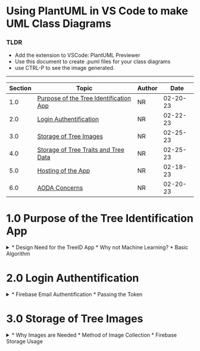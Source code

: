 # Using PlantUML in VS Code to make UML Class Diagrams
### TLDR 
- Add the extension to VSCode: PlantUML Previewer
- Use this document to create .puml files for your class diagrams
- use CTRL-P to see the image generated.
---
Section| Topic | Author | Date
|---|---|---|---
1.0|[Purpose of the Tree Identification App](#1.0-purpose-of-the-tree-identification-app)|NR|02-20-23
2.0|[Login Authentification](#2.0-login-authentification)| NR| 02-22-23
3.0|[Storage of Tree Images](#3.0-storage-of-tree-images) |NR|02-25-23
4.0|[Storage of Tree Traits and Tree Data](#4.0-storage-of-tree-traits-and-tree-data)| NR | 02-25-23|
5.0|[Hosting of the App](#5.0-hosting-of-the-app) | NR | 02-18-23| 01-07-23
6.0|[AODA Concerns](#6.0-aoda-concerns)|NR| 02-20-23 | 


# 1.0 Purpose of the Tree Identification App
<details>
  <summary>
  * Design Need for the TreeID App 
  * Why not Machine Learning?
  * Basic Algorithm
  </summary>
  
  ### Design Need for the Tree ID App
  The app design came out of a request from Six Nations Lifelong Learning for an app which would help Hodinoso:ni people that do not have access to the language and cultural resources to help them regain that knowledge.  Many Hodinoso:ni people due to the colonization process enacted by multiple levels of governments in the past do not have access to language and culture; either through forced adoptions, the residential school system or the disenfranchisement of educated men or woman that married off-reserve.  This app was then seen as a first step in the attempt to create tools to support language and cultural revitalization.  While initially the app had a much larger scope of doing many medicinal plants and to include more cultural information like stories and medicinal uses, the scope was cut back as we discovered we were missing many institutional pieces like how to properly gatekeep sensative cultural knowledge and language from inappropriate access and potential liability from people not using the app to properly identify medicines and food plants.  Trees with just language was chosen as a deep enough problem to allow to encounter the data souveignty issues while shallow enough to avoid liability problems.
  A web app was chosen as it would allow students from STEAM Academy's PTECH (Pathways in Technology, Early College in High School) program to assist in the development of the program as they had a course in web development.  A web app also allows the app to run on virtually any smart device.  Lastly, a web app approach removes the need to have separate development for iOS and Android devices.

  ### Why Not Machine Learning?
  When first conceptualizing the app, there was a strong desire to explore using machine learning (ML) tools to build a ML model capable of recognizing the different plants and to use this for the purposes of identification.  After exploring the proper scope of the need described above, it became apparent that what was needed was a tool to help human intelligence to learn to properly identify the trees rather than an app which utilized machine intelligence to replace the human capability.

  ### Basic Algorithm
  So the "Guess Who" algorithm was developed where we give a selection of trees and a human uses their own senses to narrow down the possibily candidates.  Users select traits based on drop down lists for Leaves, Bark and Buds.  The gallery of candidates possess a large selection of images of each part which can be used to help the use make the determination based on comparisons. When they have isolated it down to only one choice: the user has identified their tree and will see the name of the tree in Cayuga and Mohawk.
  
</details>

# 2.0 Login Authentification
<details>
  <summary>
  * Firebase Email Authentification 
  * Passing the Token
  </summary>
  
  ### Firebase Email Authentification
   The authentification is offloaded to Google Firebase Authentification Libraries. In its current form, the app does not have much need for authentification.  Basically, it is used to keep a unique identifier which could be used for tracking future id's.  However, it also serves as a testbed for building best practices for gatekeeping the cultural knowledge.  Only in the event that a person passes the authentification process, will they get access to the words, images and traits.
   Multiple solutions for online storage were considered. Many indigenous language projects go 'dark' 
 after funds dry up.  A longlasting, free or nearly free solution was required.
 - W3Storage allows the app to store the tree data in FileCoin, a cryptocurrency that is 'mined' by providing storage.
 - Firebase from Google provides cheap, effective app storage for free if use is below a specifc threshold.  

  ### Passing the Token
  Successful authentification will supply 3 sets of needed tokens/IDs: 
  1. The Server uses a Firebase token to authenticate the user and supply the client with the other needed access IDs to access the actual images directly from Firebase Storage and the files from the W3Storage.
  2. The W3Storage token for the tree list and the list of tree traits. The tree list is used to pull the images and make the tree slides.  The tree traits list is used to generate the drop down lists.
  3. Firebase IDs are given to the client to allow access to the images stored for each tree.    
</details>

# 3.0 Storage of Tree Images
<details>
  <summary>
  * Why Images are Needed
  * Method of Image Collection
  * Firebase Storage Usage
  </summary>
  
  ### Why Images are Needed
  In learning how to identify trees, there is a considerable amount of information that needs to be conveyed so it can happen reliabily.  Users will not know what doubly palmate means for instance.  The idea was that by offering a large sampling of images that features the parts of the tree being used to identify the trees, that it would allow users to get a general sense of what the traits mean and also what they look like at various times of the year and various stages of development.

  ### Method of Image Collection
  Images were collected via a web scraping program which searched for images from Google Image Search for each term (for example: *slippery elm bark*).  A machine learning model then removed images that seemed cartoonish 
 or that contained people or words that might indicate ownership. All other images were assumes to be available for non-commercial use.  No one assumes or indicates ownership of the images. 
  ### Firebase Storage Usage
  The images were uploaded to a Firebase Storage account. See image below:
  ![Firebase Storage Files for Images](./docs/documentation_images/firebase_storage.png)
  Images were stored separately by bark, buds or leaves for each tree. 
  ![Firebase Storage Files for Images](./docs/documentation_images/firebase_storage1.png)

</details>

